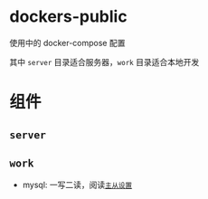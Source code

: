 # dockers-public

使用中的 docker-compose 配置

其中 `server` 目录适合服务器，`work` 目录适合本地开发

# 组件

## `server`

## `work`

- mysql: 一写二读，阅读[`主从设置`](./work/mysql/README.md)
